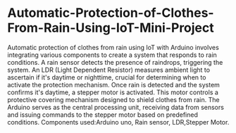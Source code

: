 # Automatic-Protection-of-Clothes-From-Rain-Using-IoT-Mini-Project



Automatic protection of clothes from rain using IoT with Arduino involves integrating various components to create a system that responds to rain conditions. A rain sensor detects the presence of raindrops, triggering the system. An LDR (Light Dependent Resistor) measures ambient light to ascertain if it's daytime or nighttime, crucial for determining when to activate the protection mechanism.
Once rain is detected and the system confirms it's daytime, a stepper motor is activated. This motor controls a protective covering mechanism designed to shield clothes from rain. The Arduino serves as the central processing unit, receiving data from sensors and issuing commands to the stepper motor based on predefined conditions.
Components used:Arduino uno, Rain sensor, LDR,Stepper Motor.
